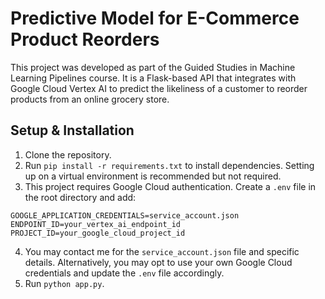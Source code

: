 # Predictive Model for E-Commerce Product Reorders

This project was developed as part of the Guided Studies in Machine Learning Pipelines course. It is a Flask-based API that integrates with Google Cloud Vertex AI to predict the likeliness of a customer to reorder products from an online grocery store.

## Setup & Installation
1. Clone the repository.
2. Run `pip install -r requirements.txt` to install dependencies. Setting up on a virtual environment is recommended but not required.
3. This project requires Google Cloud authentication. Create a `.env` file in the root directory and add:
```
GOOGLE_APPLICATION_CREDENTIALS=service_account.json
ENDPOINT_ID=your_vertex_ai_endpoint_id
PROJECT_ID=your_google_cloud_project_id
```
4. You may contact me for the `service_account.json` file and specific details. Alternatively, you may opt to use your own Google Cloud credentials and update the `.env` file accordingly.
5. Run `python app.py`.
